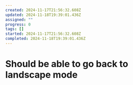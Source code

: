 ```yaml
---
created: 2024-11-17T21:56:32.608Z
updated: 2024-11-18T19:39:01.436Z
assigned: ""
progress: 0
tags: []
started: 2024-11-17T21:56:32.608Z
completed: 2024-11-18T19:39:01.436Z
---
```


# Should be able to go back to landscape mode
